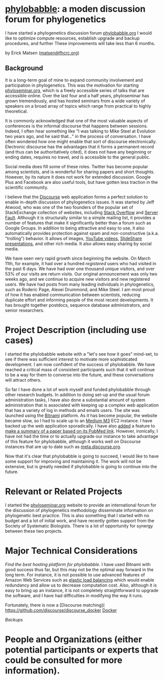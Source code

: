 # [phylobabble](http://phylobabble.org): a moden discussion forum for phylogenetics

I have started a phylogenetics discussion forum [phylobabble.org](http://phylobabble.org)
I would like to optimize compute resources, establish upgrade and backup procedures, and further
These improvements will take less than 6 months.

by Erick Matsen ([matsen@fhcrc.org](mailto:matsen@fhcrc.org))

## Background

It is a long-term goal of mine to expand community involvement and participation in phylogenetics.
This was the motivation for starting [phyloseminar.org](http://phyloseminar.org), which is a freely accessible series of talks that are accessible online.
Over the last four and a half years, phyloseminar has grown tremendously, and has hosted seminars from a wide variety of speakers on a broad array of topics which range from practical to highly theoretical.

It is commonly acknowledged that one of the most valuable aspects of conferences is the informal discourse that happens between sessions.
Indeed, I often hear something like "I was talking to Mike Steel at Evolution two years ago, and he said that..." in the process of conversation.
I have often wondered how one might enable that sort of discourse electronically.
Electronic discourse has the advantages that it forms a permanent record (and thus can be authoritatively cited), it does not have any beginning or ending dates, requires no travel, and is accessible to the general public.

Social media does fill some of these roles.
Twitter has become popular among scientists, and is wonderful for sharing papers and short thoughts.
However, by its nature it does not work for extended discussion.
Google Plus and Facebook are also useful tools, but have gotten less traction in the scientific community.

I believe that the [Discourse](http://discourse.org) web application forms a perfect solution to enable in-depth discussion of phylogenetics issues.
It was started by Jeff Atwood, who was one of the two founders of the popular set of StackExchange collection of websites, including [Stack Overflow](http://stackoverflow.com/) and [Server Fault](http://serverfault.com/).
Although it is structurally similar to a simple mailing list, it provides a number of features that make it significantly better than a forum such as Google Groups.
In addition to being attractive and easy to use, it also automatically provides protection against spam and non-constructive (a.k.a. "trolling") behavior.
It allows of images,
[YouTube videos](http://phylobabble.org/t/mike-steels-2011-predictions-how-is-he-doing-so-far/48/5),
[SlideShare presentations](http://phylobabble.org/t/concept-taxonomy/182),
and other rich media.
It also allows easy sharing by social media.

We have seen very rapid growth since beginning the website.
On March 11th, for example, it had over a hundred *registered* users who had visited in the past 6 days.
We have had over one thousand unique visitors, and over 53% of our visits are return visits.
Our original announcement was only two weeks ago, and we continue to acquire new visitors and new registered users.
We have had posts from many leading individuals in phylogenetics, such as Roderic Page, Alexei Drummond, and Mike Steel.
I am most proud of how it has enabled communication between scientists, reducing duplicate effort and informing people of the most recent developments.
It has brought together postdocs, sequence database administrators, and senior researchers.

# Project Description (including use cases)

I started the phylobabble website with a "let's see how it goes" mind-set, to see if there was sufficient interest to motivate more sophisticated development.
I am now confident of the success of phylobabble.
We have reached a critical mass of consistent participants such that it will continue to be a way for them to converse into the future, and these conversations will attract others.

So far I have done a lot of work myself and funded phylobabble through other research budgets.
In addition to doing set-up and the usual forum administration tasks, I have also done a substantial amount of system administration that is associated with keeping up a complex web application that has a variety of log in methods and emails users.
The site was launched using the [Bitnami](http://bitnami.com) platform.
As it has become popular, the website became slow, so I had to scale up to an [Medium M3](http://aws.amazon.com/ec2/instance-types/) EC2 instance.
I have backed up the web application sporadically.
I have also [added](https://github.com/dysania/onebox/pull/199/files) a feature to [make a summary of a paper based on its PubMed link](https://meta.discourse.org/t/oneboxes-for-pubmed-are-here/13294).
However, ironically, I have not had the time or to actually upgrade our instance to take advantage of this feature for phylobabble, although it works well on Discourse instances that are up to date such as [meta.discourse.org](http://meta.discourse.org).

Now that it's clear that phylobabble is going to succeed, I would like to have some support for improving and maintaining it.
The work will not be extensive, but is greatly needed if phylobabble is going to continue into the future.


# Relevant or Related Projects

I started the [phyloseminar.org](http://phyloseminar.org) website to provide an international forum for the discussion of phylogenetics methodology disseminate information on phylogenetic best practice.
This is also something that I started with no budget and a lot of initial work, and have recently gotten support from the Society of Systematic Biologists.
There is a lot of opportunity for synergy between these two projects.

# Major Technical Considerations

*Find the best hosting platform for phylobabble*.
I have used Bitnami with good success thus far, but this may not be the optimal way forward in the long term.
For instance, it is not possible to use advanced features of Amazon Web Services such as [elastic load balancing](http://aws.amazon.com/elasticloadbalancing/) which would enable redundancy and allow us to decrease computation cost.
Also, although it is easy to bring up an instance, it is not completely straightforward to upgrade the software, and I have had difficulties in modifying the way it runs.

Fortunately, there is now a [Discourse matching](
https://github.com/discourse/discourse_docker
[Docker](https://www.docker.io/)

*Backups*



# People and Organizations (either potential participants or experts that could be consulted for more information).


